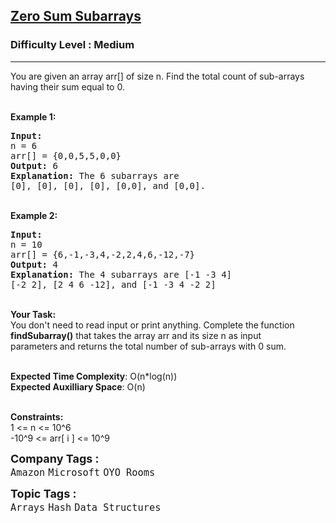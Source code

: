 <h2><a href="https://practice.geeksforgeeks.org/problems/zero-sum-subarrays1825/1?page=2&difficulty[]=1&status[]=unsolved&category[]=Arrays&sortBy=submissions">Zero Sum Subarrays</a></h2><h3>Difficulty Level : Medium</h3><hr><div class="problems_problem_content__Xm_eO"><p>You are given an array arr[] of size n. Find&nbsp;the total count of sub-arrays having their sum equal to 0.</p>

<p><br>
<strong>Example 1:</strong></p>

<pre><strong>Input:
</strong>n = 6
arr[] = {0,0,5,5,0,0}
<strong>Output: </strong>6<strong>
Explanation: </strong>The 6 subarrays are 
[0], [0], [0], [0], [0,0], and [0,0].</pre>

<p><br>
<strong>Example 2:</strong></p>

<pre><strong>Input:
</strong>n = 10
arr[] = {6,-1,-3,4,-2,2,4,6,-12,-7}
<strong>Output: </strong>4<strong>
Explanation: </strong>The 4 subarrays are [-1&nbsp;-3&nbsp;4]
[-2&nbsp;2], [2&nbsp;4&nbsp;6&nbsp;-12], and [-1&nbsp;-3&nbsp;4&nbsp;-2&nbsp;2]
</pre>

<p><br>
<strong>Your Task:</strong><br>
You don't need to read input or print anything.&nbsp;Complete the<strong> </strong>function <strong>findSubarray()</strong>&nbsp;that takes the&nbsp;array arr&nbsp;and its size n&nbsp;as input parameters<strong>&nbsp;</strong>and returns the total number of sub-arrays with 0 sum.&nbsp;<br>
&nbsp;</p>

<p><strong>Expected Time Complexity</strong>: O(n*log(n))<br>
<strong>Expected Auxilliary Space</strong>: O(n)<br>
&nbsp;</p>

<p><strong>Constraints: &nbsp; &nbsp;</strong><br>
1 &lt;= n &lt;= 10^6<br>
-10^9&nbsp;&lt;= arr[ i ] &lt;= 10^9</p>
</div><p><span style=font-size:18px><strong>Company Tags : </strong><br><code>Amazon</code>&nbsp;<code>Microsoft</code>&nbsp;<code>OYO Rooms</code>&nbsp;<br><p><span style=font-size:18px><strong>Topic Tags : </strong><br><code>Arrays</code>&nbsp;<code>Hash</code>&nbsp;<code>Data Structures</code>&nbsp;